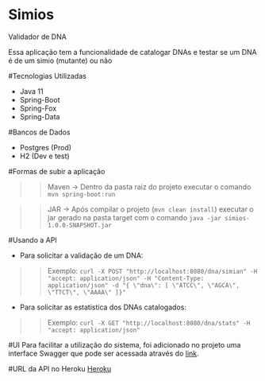 # Simios
Validador de DNA

Essa aplicação tem a funcionalidade de catalogar DNAs e testar se um DNA é de um simio (mutante) ou não

#Tecnologias Utilizadas

* Java 11
* Spring-Boot
* Spring-Fox
* Spring-Data

#Bancos de Dados
* Postgres (Prod)
* H2 (Dev e test)

#Formas de subir a aplicação

>>Maven -> Dentro da pasta raiz do projeto executar o comando `mvn spring-boot:run `

>>JAR -> Após compilar o projeto (`mvn clean install`) executar o jar gerado na pasta target com o comando `java -jar simios-1.0.0-SNAPSHOT.jar`

#Usando a API

* Para solicitar a validação de um DNA:

>> Exemplo: `curl -X POST "http://localhost:8080/dna/simian" -H "accept: application/json" -H "Content-Type: application/json" -d "{ \"dna\": [ \"ATCC\", \"AGCA\", \"TTCT\", \"AAAA\" ]}"`

* Para solicitar as estatistica dos DNAs catalogados:
>> Exemplo: `curl -X GET "http://localhost:8080/dna/stats" -H "accept: application/json"`


#UI
Para facilitar a utilização do sistema, foi adicionado no projeto uma interface Swagger que pode ser acessada através do [link](http://localhost:8080/swagger-ui.html).

#URL da API no Heroku
[Heroku](http://localhost:8080/dna/actuator/health)

